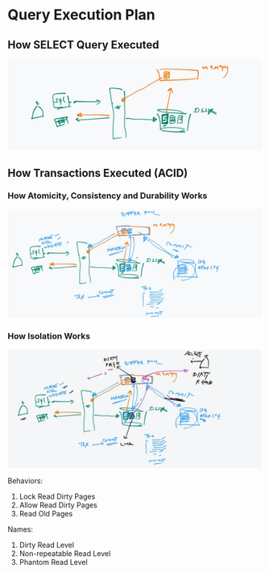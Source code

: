 # Query Execution Plan

## How SELECT Query Executed

![select-statement](images/select-statement.png)

## How Transactions Executed (ACID)

### How Atomicity, Consistency and Durability Works

![atomicity-consistency-durability-transactions](images/atomicity-consistency-durability-transactions.png)

### How Isolation Works

![Isolation-Transactions](images/isolation-transactions.png)

Behaviors:

1. Lock Read Dirty Pages
2. Allow Read Dirty Pages
3. Read Old Pages

Names:

1. Dirty Read Level
2. Non-repeatable Read Level
3. Phantom Read Level
